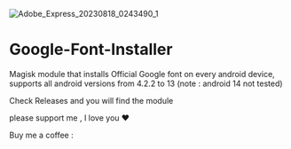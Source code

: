 ![Adobe_Express_20230818_0243490_1](https://github.com/zezo-089/Google-Font-Installer/assets/78573579/283aeaab-ec48-4f80-a38f-03454b01597c)
# Google-Font-Installer
Magisk module that installs Official Google font on every android device, supports all android versions from 4.2.2 to 13 (note : android 14 not tested)

Check Releases and you will find the module

please support me , I love you ❤️ 

Buy me a coffee : <script type="text/javascript" src="https://cdnjs.buymeacoffee.com/1.0.0/button.prod.min.js" data-name="bmc-button" data-slug="ZG089" data-color="#40DCA5" data-emoji="🍕"  data-font="Bree" data-text="Buy me a pizza" data-outline-color="#000000" data-font-color="#ffffff" data-coffee-color="#FFDD00" ></script>
